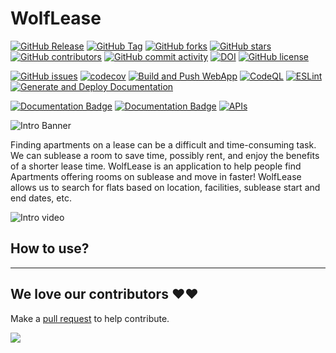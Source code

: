 # WolfLease

[![GitHub Release](https://img.shields.io/github/v/release/CSC510-Group-5/WolfLease?style=plastic)](https://github.com/CSC510-Group-5/WolfLease/releases)
[![GitHub Tag](https://img.shields.io/github/v/tag/CSC510-Group-5/WolfLease?style=plastic)](https://github.com/CSC510-Group-5/WolfLease/releases)
[![GitHub forks](https://img.shields.io/github/forks/CSC510-Group-5/WolfLease)](https://github.com/CSC510-Group-5/WolfLease/network)
[![GitHub stars](https://img.shields.io/github/stars/CSC510-Group-5/WolfLease)](https://github.com/CSC510-Group-5/WolfLease/stargazers)
[![GitHub contributors](https://img.shields.io/github/contributors/CSC510-Group-5/WolfLease)](https://github.com/CSC510-Group-5/WolfLease/graphs/contributors)
[![GitHub commit activity](https://img.shields.io/github/commit-activity/m/CSC510-Group-5/WolfLease)](https://github.com/CSC510-Group-5/WolfLease/graphs/commit-activity)
[![DOI](https://zenodo.org/badge/564859788.svg)](https://zenodo.org/badge/latestdoi/564859788)
[![GitHub license](https://img.shields.io/github/license/CSC510-Group-5/WolfLease)](https://github.com/CSC510-Group-5/WolfLease/blob/master/LICENSE)

[![GitHub issues](https://img.shields.io/github/issues/CSC510-Group-5/WolfLease)](https://github.com/CSC510-Group-5/WolfLease/issues)
[![codecov](https://codecov.io/gh/CSC510-Group-5/WolfLease/branch/master/graph/badge.svg?token=RPORD3384B)](https://codecov.io/gh/CSC510-Group-5/WolfLease)
[![Build and Push WebApp](https://github.com/CSC510-Group-5/WolfLease/actions/workflows/build-webapp.yml/badge.svg)](https://github.com/CSC510-Group-5/WolfLease/actions/workflows/build-webapp.yml)
[![CodeQL](https://github.com/CSC510-Group-5/WolfLease/actions/workflows/codeql-analysis.yml/badge.svg)](https://github.com/CSC510-Group-5/WolfLease/actions/workflows/codeql-analysis.yml)
[![ESLint](https://github.com/CSC510-Group-5/WolfLease/actions/workflows/eslint.yml/badge.svg)](https://github.com/CSC510-Group-5/WolfLease/actions/workflows/eslint.yml)
[![Generate and Deploy Documentation](https://github.com/CSC510-Group-5/WolfLease/actions/workflows/generate-documentation.yml/badge.svg)](https://github.com/CSC510-Group-5/WolfLease/actions/workflows/generate-documentation.yml)

[![Documentation Badge](https://img.shields.io/badge/API_Documentation-pdoc-blue.svg)](https://gentle-smoke-0777e400f.2.azurestaticapps.net)
[![Documentation Badge](https://img.shields.io/badge/APP_Documentation-compodoc-blue.svg)](https://victorious-sky-08a81ed0f.2.azurestaticapps.net/)
[![APIs](https://img.shields.io/badge/APIs-postman-orange.svg)](https://www.postman.com/deepmm/workspace/csc510-group-5/collection/2533107-25e62a4e-c150-4277-a4b1-09f84b60c57a?action=share&creator=2533107)

![Intro Banner](https://lmsstorageservice.blob.core.windows.net/images/WolfLease_main_img.png)

Finding apartments on a lease can be a difficult and time-consuming task. We can sublease a room to save time, possibly rent, and enjoy the benefits of a shorter lease time. WolfLease is an application to help people find Apartments offering rooms on sublease and move in faster! WolfLease allows us to search for flats based on location, facilities, sublease start and end dates, etc.

![Intro video](https://lmsstorageservice.blob.core.windows.net/images/WolfLease_intro.gif)

## How to use?

---

## We love our contributors ❤️❤️

Make a [pull request](https://github.com/CSC510-Group-5/WolfLease/compare) to help contribute.

<a href="https://github.com/CSC510-Group-5/WolfLease/graphs/contributors">
  <img src="https://contrib.rocks/image?repo=CSC510-Group-5/WolfLease&columns=24&max=480" />
</a>
